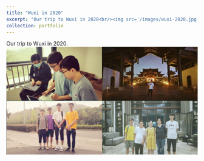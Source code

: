 ```yaml
---
title: "Wuxi in 2020"
excerpt: "Our trip to Wuxi in 2020<br/><img src='/images/wuxi-2020.jpg'>"
collection: portfolio
---
```


Our trip to Wuxi in 2020.
![Wuxi 2020](/images/wuxi-2020.jpg)